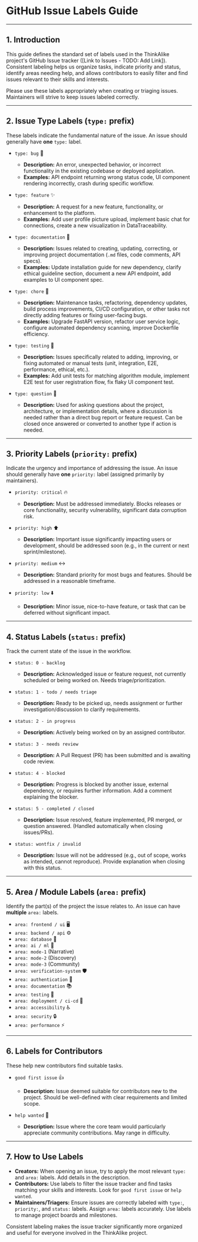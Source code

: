 # GitHub Issue Labels Guide

---

## 1. Introduction

This guide defines the standard set of labels used in the ThinkAlike project's GitHub Issue tracker ([Link to Issues - TODO: Add Link]). Consistent labeling helps us organize tasks, indicate priority and status, identify areas needing help, and allows contributors to easily filter and find issues relevant to their skills and interests.

Please use these labels appropriately when creating or triaging issues. Maintainers will strive to keep issues labeled correctly.

---

## 2. Issue Type Labels (`type:` prefix)

These labels indicate the fundamental nature of the issue. An issue should generally have **one** `type:` label.

*   `type: bug` 🐛
    *   **Description:** An error, unexpected behavior, or incorrect functionality in the existing codebase or deployed application.
    *   **Examples:** API endpoint returning wrong status code, UI component rendering incorrectly, crash during specific workflow.

*   `type: feature` ✨
    *   **Description:** A request for a new feature, functionality, or enhancement to the platform.
    *   **Examples:** Add user profile picture upload, implement basic chat for connections, create a new visualization in DataTraceability.

*   `type: documentation` 📄
    *   **Description:** Issues related to creating, updating, correcting, or improving project documentation (`.md` files, code comments, API specs).
    *   **Examples:** Update installation guide for new dependency, clarify ethical guideline section, document a new API endpoint, add examples to UI component spec.

*   `type: chore` 🧹
    *   **Description:** Maintenance tasks, refactoring, dependency updates, build process improvements, CI/CD configuration, or other tasks not directly adding features or fixing user-facing bugs.
    *   **Examples:** Upgrade FastAPI version, refactor user service logic, configure automated dependency scanning, improve Dockerfile efficiency.

*   `type: testing` 🧪
    *   **Description:** Issues specifically related to adding, improving, or fixing automated or manual tests (unit, integration, E2E, performance, ethical, etc.).
    *   **Examples:** Add unit tests for matching algorithm module, implement E2E test for user registration flow, fix flaky UI component test.

*   `type: question` 🤔
    *   **Description:** Used for asking questions about the project, architecture, or implementation details, where a discussion is needed rather than a direct bug report or feature request. Can be closed once answered or converted to another type if action is needed.

---

## 3. Priority Labels (`priority:` prefix)

Indicate the urgency and importance of addressing the issue. An issue should generally have **one** `priority:` label (assigned primarily by maintainers).

*   `priority: critical` 🔥
    *   **Description:** Must be addressed immediately. Blocks releases or core functionality, security vulnerability, significant data corruption risk.

*   `priority: high` ⬆️
    *   **Description:** Important issue significantly impacting users or development, should be addressed soon (e.g., in the current or next sprint/milestone).

*   `priority: medium` ↔️
    *   **Description:** Standard priority for most bugs and features. Should be addressed in a reasonable timeframe.

*   `priority: low` ⬇️
    *   **Description:** Minor issue, nice-to-have feature, or task that can be deferred without significant impact.

---

## 4. Status Labels (`status:` prefix)

Track the current state of the issue in the workflow.

*   `status: 0 - backlog`
    *   **Description:** Acknowledged issue or feature request, not currently scheduled or being worked on. Needs triage/prioritization.

*   `status: 1 - todo / needs triage`
    *   **Description:** Ready to be picked up, needs assignment or further investigation/discussion to clarify requirements.

*   `status: 2 - in progress`
    *   **Description:** Actively being worked on by an assigned contributor.

*   `status: 3 - needs review`
    *   **Description:** A Pull Request (PR) has been submitted and is awaiting code review.

*   `status: 4 - blocked`
    *   **Description:** Progress is blocked by another issue, external dependency, or requires further information. Add a comment explaining the blocker.

*   `status: 5 - completed / closed`
    *   **Description:** Issue resolved, feature implemented, PR merged, or question answered. (Handled automatically when closing issues/PRs).

*   `status: wontfix / invalid`
    *   **Description:** Issue will not be addressed (e.g., out of scope, works as intended, cannot reproduce). Provide explanation when closing with this status.

---

## 5. Area / Module Labels (`area:` prefix)

Identify the part(s) of the project the issue relates to. An issue can have **multiple** `area:` labels.

*   `area: frontend / ui` 🖥️
*   `area: backend / api` ⚙️
*   `area: database` 💾
*   `area: ai / ml` 🤖
*   `area: mode-1` (Narrative)
*   `area: mode-2` (Discovery)
*   `area: mode-3` (Community)
*   `area: verification-system` 🛡️
*   `area: authentication` 🔑
*   `area: documentation` 📚
*   `area: testing` 🔬
*   `area: deployment / ci-cd` 🚀
*   `area: accessibility` ♿
*   `area: security` 🔒
*   `area: performance` ⚡

---

## 6. Labels for Contributors

These help new contributors find suitable tasks.

*   `good first issue` 👍
    *   **Description:** Issue deemed suitable for contributors new to the project. Should be well-defined with clear requirements and limited scope.

*   `help wanted` 🙏
    *   **Description:** Issue where the core team would particularly appreciate community contributions. May range in difficulty.

---

## 7. How to Use Labels

*   **Creators:** When opening an issue, try to apply the most relevant `type:` and `area:` labels. Add details in the description.
*   **Contributors:** Use labels to filter the issue tracker and find tasks matching your skills and interests. Look for `good first issue` or `help wanted`.
*   **Maintainers/Triagers:** Ensure issues are correctly labeled with `type:`, `priority:`, and `status:` labels. Assign `area:` labels accurately. Use labels to manage project boards and milestones.

Consistent labeling makes the issue tracker significantly more organized and useful for everyone involved in the ThinkAlike project.
